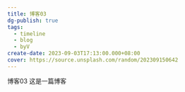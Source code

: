 ```yaml
---
title: 博客03
dg-publish: true
tags:
  - timeline
  - blog
  - byV
create-date: 2023-09-03T17:13:00.000+08:00
cover: https://source.unsplash.com/random/202309150642
---
```

<span 
class='ob-timelines' 
data-date='2023-09-03-17' 
data-title='博客03' 
data-img = 'https://source.unsplash.com/random/202309150642'
data-type='range'
data-end='2023-09-15-09'> 
博客03
</span>
这是一篇博客